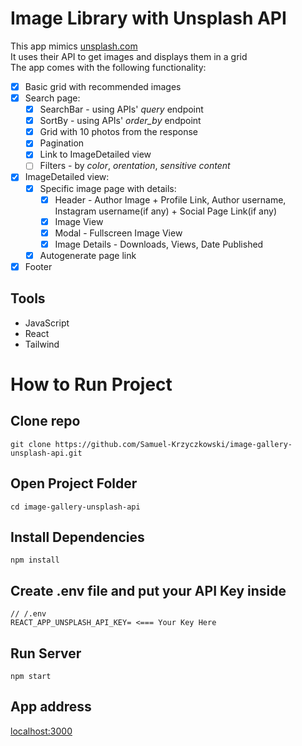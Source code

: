 # Image Library with Unsplash API  

This app mimics [unsplash.com](https://unsplash.com/)  
It uses their API to get images and displays them in a grid  
The app comes with the following functionality:  
- [x] Basic grid with recommended images  
- [x] Search page:  
  - [x] SearchBar - using APIs' *query* endpoint
  - [x] SortBy - using APIs' *order_by* endpoint
  - [x] Grid with 10 photos from the response  
  - [x] Pagination  
  - [x] Link to ImageDetailed view  
  - [ ] Filters - by *color*, *orentation*, *sensitive content* 
- [x] ImageDetailed view:
  - [x] Specific image page with details:
    - [x] Header - Author Image + Profile Link, Author username, Instagram username(if any) + Social Page Link(if any)
    - [x] Image View
    - [x] Modal - Fullscreen Image View
    - [x] Image Details - Downloads, Views, Date Published
  - [x] Autogenerate page link
- [x] Footer
## Tools

- JavaScript
- React
- Tailwind

#

# How to Run Project

## Clone repo

```
git clone https://github.com/Samuel-Krzyczkowski/image-gallery-unsplash-api.git
```

## Open Project Folder

```
cd image-gallery-unsplash-api
```

## Install Dependencies

```
npm install
```

## Create .env file and put your API Key inside


```
// /.env
REACT_APP_UNSPLASH_API_KEY= <=== Your Key Here
```

## Run Server

```
npm start
```

## App address

[localhost:3000](http://localhost:3000/)


